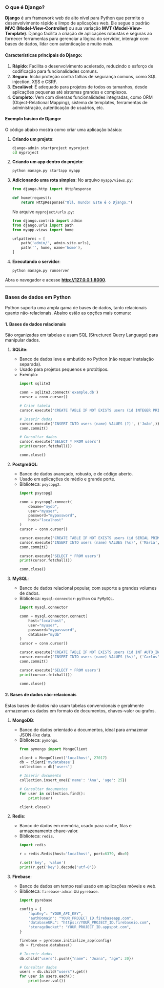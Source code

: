 ### O que é Django?

**Django** é um framework web de alto nível para Python que permite o desenvolvimento rápido e limpo de aplicações web. Ele segue o padrão **MVC (Model-View-Controller)** ou sua variação **MVT (Model-View-Template)**. Django facilita a criação de aplicações robustas e seguras ao fornecer ferramentas para gerenciar a lógica do servidor, interagir com bases de dados, lidar com autenticação e muito mais.

#### **Características principais do Django**:
1. **Rápido**: Facilita o desenvolvimento acelerado, reduzindo o esforço de codificação para funcionalidades comuns.
2. **Seguro**: Inclui proteção contra falhas de segurança comuns, como SQL injection, XSS e CSRF.
3. **Escalável**: É adequado para projetos de todos os tamanhos, desde aplicações pequenas até sistemas grandes e complexos.
4. **Completo**: Vem com diversas funcionalidades integradas, como ORM (Object-Relational Mapping), sistema de templates, ferramentas de administração, autenticação de usuários, etc.

#### **Exemplo básico de Django**:
O código abaixo mostra como criar uma aplicação básica:

1. **Criando um projeto**:
   ```bash
   django-admin startproject myproject
   cd myproject
   ```

2. **Criando um app dentro do projeto**:
   ```bash
   python manage.py startapp myapp
   ```

3. **Adicionando uma rota simples**:
   No arquivo `myapp/views.py`:
   ```python
   from django.http import HttpResponse

   def home(request):
       return HttpResponse("Olá, mundo! Este é o Django.")
   ```

   No arquivo `myproject/urls.py`:
   ```python
   from django.contrib import admin
   from django.urls import path
   from myapp.views import home

   urlpatterns = [
       path('admin/', admin.site.urls),
       path('', home, name='home'),
   ]
   ```

4. **Executando o servidor**:
   ```bash
   python manage.py runserver
   ```

Abra o navegador e acesse **http://127.0.0.1:8000**.

---

### Bases de dados em Python

Python suporta uma ampla gama de bases de dados, tanto relacionais quanto não-relacionais. Abaixo estão as opções mais comuns:

#### **1. Bases de dados relacionais**
São organizadas em tabelas e usam SQL (Structured Query Language) para manipular dados.

1. **SQLite**:
   - Banco de dados leve e embutido no Python (não requer instalação separada).
   - Usado para projetos pequenos e protótipos.
   - Exemplo:
     ```python
     import sqlite3

     conn = sqlite3.connect('example.db')
     cursor = conn.cursor()

     # Criar tabela
     cursor.execute('CREATE TABLE IF NOT EXISTS users (id INTEGER PRIMARY KEY, name TEXT)')

     # Inserir dados
     cursor.execute('INSERT INTO users (name) VALUES (?)', ('João',))
     conn.commit()

     # Consultar dados
     cursor.execute('SELECT * FROM users')
     print(cursor.fetchall())

     conn.close()
     ```

2. **PostgreSQL**:
   - Banco de dados avançado, robusto, e de código aberto.
   - Usado em aplicações de médio e grande porte.
   - Biblioteca: `psycopg2`.
     ```python
     import psycopg2

     conn = psycopg2.connect(
         dbname="mydb",
         user="myuser",
         password="mypassword",
         host="localhost"
     )
     cursor = conn.cursor()

     cursor.execute('CREATE TABLE IF NOT EXISTS users (id SERIAL PRIMARY KEY, name TEXT)')
     cursor.execute('INSERT INTO users (name) VALUES (%s)', ('Maria',))
     conn.commit()

     cursor.execute('SELECT * FROM users')
     print(cursor.fetchall())

     conn.close()
     ```

3. **MySQL**:
   - Banco de dados relacional popular, com suporte a grandes volumes de dados.
   - Biblioteca: `mysql-connector-python` ou `PyMySQL`.
     ```python
     import mysql.connector

     conn = mysql.connector.connect(
         host="localhost",
         user="myuser",
         password="mypassword",
         database="mydb"
     )
     cursor = conn.cursor()

     cursor.execute('CREATE TABLE IF NOT EXISTS users (id INT AUTO_INCREMENT PRIMARY KEY, name VARCHAR(255))')
     cursor.execute('INSERT INTO users (name) VALUES (%s)', ('Carlos',))
     conn.commit()

     cursor.execute('SELECT * FROM users')
     print(cursor.fetchall())

     conn.close()
     ```

#### **2. Bases de dados não-relacionais**
Estas bases de dados não usam tabelas convencionais e geralmente armazenam os dados em formato de documentos, chaves-valor ou grafos.

1. **MongoDB**:
   - Banco de dados orientado a documentos, ideal para armazenar JSON-like data.
   - Biblioteca: `pymongo`.
     ```python
     from pymongo import MongoClient

     client = MongoClient('localhost', 27017)
     db = client['mydatabase']
     collection = db['users']

     # Inserir documento
     collection.insert_one({'name': 'Ana', 'age': 25})

     # Consultar documentos
     for user in collection.find():
         print(user)

     client.close()
     ```

2. **Redis**:
   - Banco de dados em memória, usado para cache, filas e armazenamento chave-valor.
   - Biblioteca: `redis`.
     ```python
     import redis

     r = redis.Redis(host='localhost', port=6379, db=0)

     r.set('key', 'value')
     print(r.get('key').decode('utf-8'))
     ```

3. **Firebase**:
   - Banco de dados em tempo real usado em aplicações móveis e web.
   - Biblioteca: `firebase-admin` ou `pyrebase`.
     ```python
     import pyrebase

     config = {
         "apiKey": "YOUR_API_KEY",
         "authDomain": "YOUR_PROJECT_ID.firebaseapp.com",
         "databaseURL": "https://YOUR_PROJECT_ID.firebaseio.com",
         "storageBucket": "YOUR_PROJECT_ID.appspot.com",
     }

     firebase = pyrebase.initialize_app(config)
     db = firebase.database()

     # Inserir dados
     db.child("users").push({"name": "Joana", "age": 30})

     # Consultar dados
     users = db.child("users").get()
     for user in users.each():
         print(user.val())
     ```
